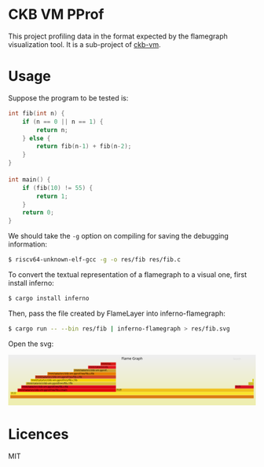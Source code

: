 # CKB VM PProf

This project profiling data in the format expected by the flamegraph visualization tool. It is a sub-project of [ckb-vm](https://github.com/nervosnetwork/ckb-vm).

# Usage

Suppose the program to be tested is:

```c
int fib(int n) {
    if (n == 0 || n == 1) {
        return n;
    } else {
        return fib(n-1) + fib(n-2);
    }
}

int main() {
    if (fib(10) != 55) {
        return 1;
    }
    return 0;
}
```

We should take the `-g` option on compiling for saving the debugging information:

```sh
$ riscv64-unknown-elf-gcc -g -o res/fib res/fib.c
```

To convert the textual representation of a flamegraph to a visual one, first install inferno:

```sh
$ cargo install inferno
```

Then, pass the file created by FlameLayer into inferno-flamegraph:

```sh
$ cargo run -- --bin res/fib | inferno-flamegraph > res/fib.svg
```

Open the svg:

![img](res/fib.svg)

# Licences

MIT
